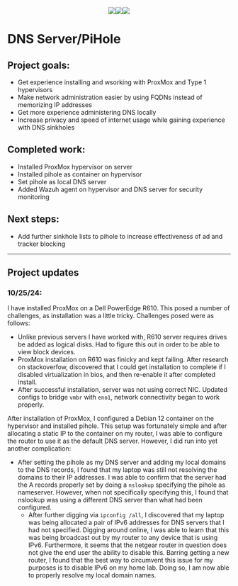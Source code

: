 <p style="text-align: center"><a href = "https://gafabic.github.io/Projects/index"><img src= "https://img.shields.io/badge/Projects-teal?style=for-the-badge"></a><a href="https://gafabic.github.io"><img src="https://img.shields.io/badge/Home-green?style=for-the-badge"></a><a href = "https://gafabic.github.io/Writeups/index"><img src = "https://img.shields.io/badge/Writeups-teal?style=for-the-badge"></a></p>

# DNS Server/PiHole

## Project goals:
- Get experience installing and wsorking with ProxMox and Type 1 hypervisors
- Make network administration easier by using FQDNs instead of memorizing IP addresses
- Get more experience administering DNS locally
- Increase privacy and speed of internet usage while gaining experience with DNS sinkholes

## Completed work:
- Installed ProxMox hypervisor on server
- Installed pihole as container on hypervisor
- Set pihole as local DNS server
- Added Wazuh agent on hypervisor and DNS server for security monitoring

## Next steps:
- Add further sinkhole lists to pihole to increase effectiveness of ad and tracker blocking

---
## Project updates

### 10/25/24:
I have installed ProxMox on a Dell PowerEdge R610. This posed a number of challenges, as installation was a little tricky. Challenges posed were as follows:

- Unlike previous servers I have worked with, R610 server requires drives be added as logical disks. Had to figure this out in order to be able to view block devices.
- ProxMox installation on R610 was finicky and kept failing. After research on stackoverfow, discovered that I could get installation to complete if I disabled virtualization in bios, and then re-enable it after completed install.
- After successful installation, server was not using correct NIC. Updated configs to bridge `vmbr` with `eno1`, network connectivity began to work properly.

After installation of ProxMox, I configured a Debian 12 container on the hypervisor and installed pihole. This setup was fortunately simple and after allocating a static IP to the container on my router, I was able to configure the router to use it as the default DNS server. However, I did run into yet another complication:

- After setting the pihole as my DNS server and adding my local domains to the DNS records, I found that my laptop was still not resolving the domains to their IP addresses. I was able to confirm that the server had the A records properly set by doing a `nslookup` specifying the pihole as nameserver. However, when not specifically specifying this, I found that nslookup was using a different DNS server than what had been configured.
	+ After further digging via `ipconfig /all`, I discovered that my laptop was being allocated a pair of IPv6 addresses for DNS servers that I had not specified. Digging around online, I was able to learn that this was being broadcast out by my router to any device that is using IPv6. Furthermore, it seems that the netgear router in question does not give the end user the ability to disable this. Barring getting a new router, I found that the best way to circumvent this issue for my purposes is to disable IPv6 on my home lab. Doing so, I am now able to properly resolve my local domain names.